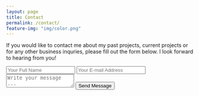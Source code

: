 ```yaml
---
layout: page
title: Contact
permalink: /contact/
feature-img: "img/color.png"
---
```


If you would like to contact me about my past projects, current projects or for any other business inquries, please fill out the form below. I look forward to hearing from you!

<form action="https://getsimpleform.com/messages?form_api_token=e6c699684a19dbb495ffdf567635163e" method="post">
  <!-- the redirect_to is optional, the form will redirect to the referrer on submission -->
  <input type='hidden' name='redirect_to' value='http://www.samandthevan.com/contact/' />
  <input type='text' name='name' placeholder='Your Full Name' />
  <input type='email' name='email' placeholder='Your E-mail Address' />
  <textarea name='message' placeholder='Write your message ...'></textarea>
  <input type='submit' value='Send Message' />
</form>
